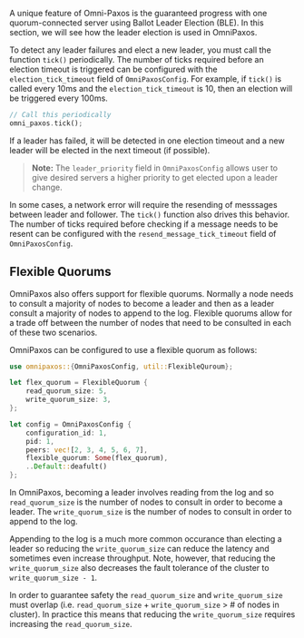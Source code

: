 A unique feature of Omni-Paxos is the guaranteed progress with one quorum-connected server using Ballot Leader Election (BLE). In this section, we will see how the leader election is used in OmniPaxos.

To detect any leader failures and elect a new leader, you must call the function ``tick()`` periodically. The number of ticks required before an election timeout is triggered can be configured with the ``election_tick_timeout`` field of ``OmniPaxosConfig``. For example, if ``tick()`` is called every 10ms and the ``election_tick_timeout`` is 10, then an election will be triggered every 100ms.

```rust
// Call this periodically
omni_paxos.tick();
```

If a leader has failed, it will be detected in one election timeout and a new leader will be elected in the next timeout (if possible).

> **Note:** The `leader_priority` field in `OmniPaxosConfig` allows user to give desired servers a higher priority to get elected upon a leader change.

In some cases, a network error will require the resending of messsages between leader and follower. The `tick()` function also drives this behavior. The number of ticks required before checking if a message needs to be resent can be configured with the ``resend_message_tick_timeout`` field of ``OmniPaxosConfig``.



## Flexible Quorums
OmniPaxos also offers support for flexible quorums. Normally a node needs to consult a majority of nodes to become a leader and then as a leader consult a majority of nodes to append to the log. Flexible quorums allow for a trade off between the number of nodes that need to be consulted in each of these two scenarios.

OmniPaxos can be configured to use a flexible quorum as follows:
```rust
use omnipaxos::{OmniPaxosConfig, util::FlexibleQuroum};

let flex_quorum = FlexibleQuorum {
    read_quorum_size: 5,
    write_quorum_size: 3,
};

let config = OmniPaxosConfig {
    configuration_id: 1,
    pid: 1,
    peers: vec![2, 3, 4, 5, 6, 7],
    flexible_quorum: Some(flex_quorum),
    ..Default::deafult()
};
```
In OmniPaxos, becoming a leader involves reading from the log and so `read_quorum_size` is the number of nodes to consult in order to become a leader. The `write_quorum_size` is the number of nodes to consult in order to append to the log.

Appending to the log is a much more common occurance than electing a leader so reducing the `write_quorum_size` can reduce the latency and sometimes even increase throughput. Note, however, that reducing the `write_quorum_size` also decreases the fault tolerance of the cluster to `write_quorum_size - 1`.

In order to guarantee safety the `read_quorum_size` and `write_quorum_size` must overlap (i.e. `read_quorum_size` + `write_quorum_size` > # of nodes in cluster). In practice this means that reducing the `write_quorum_size` requires increasing the `read_quorum_size`.

